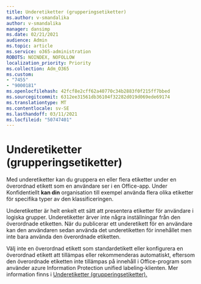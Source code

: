```yaml
---
title: Underetiketter (grupperingsetiketter)
ms.author: v-smandalika
author: v-smandalika
manager: dansimp
ms.date: 02/21/2021
audience: Admin
ms.topic: article
ms.service: o365-administration
ROBOTS: NOINDEX, NOFOLLOW
localization_priority: Priority
ms.collection: Adm_O365
ms.custom:
- "7455"
- "9000181"
ms.openlocfilehash: 42fcf8e2cff62a40770c34b2883f0f215ff7bbed
ms.sourcegitcommit: 6312ee31561db36104f32282d019d069ede69174
ms.translationtype: MT
ms.contentlocale: sv-SE
ms.lasthandoff: 03/11/2021
ms.locfileid: "50747401"
---
```

# <a name="sublabels-grouping-labels"></a>Underetiketter (grupperingsetiketter)

Med underetiketter kan du gruppera en eller flera etiketter under en överordnad etikett som en användare ser i en Office-app. Under Konfidentiellt **kan din** organisation till exempel använda flera olika etiketter för specifika typer av den klassificeringen.

Underetiketter är helt enkelt ett sätt att presentera etiketter för användare i logiska grupper. Underetiketter ärver inte några inställningar från den överordnade etiketten. När du publicerar ett underetikett för en användare kan den användaren sedan använda det underetiketten för innehållet men inte bara använda den överordnade etiketten.

Välj inte en överordnad etikett som standardetikett eller konfigurera en överordnad etikett att tillämpas eller rekommenderas automatiskt, eftersom den överordnade etiketten inte tillämpas på innehåll i Office-program som använder azure Information Protection unified labeling-klienten. Mer information finns i [Underetiketter (grupperingsetiketter).](https://docs.microsoft.com/microsoft-365/compliance/sensitivity-labels)